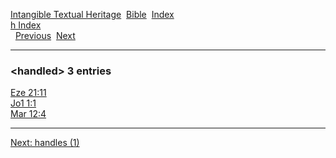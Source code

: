 [Intangible Textual Heritage](../../index)  [Bible](../index) 
[Index](index)   
[h Index](_h_)  
  [Previous](c05099)  [Next](c05101) 

------------------------------------------------------------------------

### &lt;handled&gt; 3 entries

[Eze 21:11](../kjv/eze021.htm#011)  
[Jo1 1:1](../kjv/jo1001.htm#001)  
[Mar 12:4](../kjv/mar012.htm#004)  

------------------------------------------------------------------------

[Next: handles (1)](c05101)

